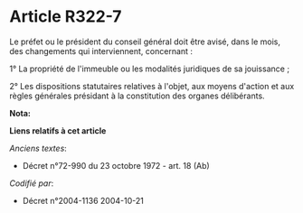# Article R322-7

Le préfet ou le président du conseil général doit être avisé, dans le mois, des changements qui interviennent, concernant :

1° La propriété de l'immeuble ou les modalités juridiques de sa jouissance ;

2° Les dispositions statutaires relatives à l'objet, aux moyens d'action et aux règles générales présidant à la constitution
des organes délibérants.

**Nota:**



**Liens relatifs à cet article**

_Anciens textes_:

  - Décret n°72-990 du 23 octobre 1972 - art. 18 (Ab)

_Codifié par_:

  - Décret n°2004-1136 2004-10-21
